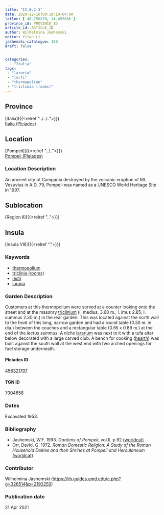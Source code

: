```yaml
---
title: "II.8.2-3"
date: 2020-12-10T00:10:10-04:00
latlon: [ 40.750870, 14.493866 ]
province_id: PROVINCE_ID
article_id: ARTICLE_ID
author: Wilhelmina Jashemski
editor: Yifan Li
jashemski-catalogue: 150
draft: false


categories:
  - "Italia"
tags:
 - "lararia"
 - "lecti"
 - "thermopolium"
 - "triclinia (rooms)"
---
```


## Province
[Italia]({{<relref "../../..">}}) \
[Italia (Pleiades)](https://pleiades.stoa.org/places/1052)

## Location
[Pompeii]({{<relref "../..">}}) \
[Pompeii (Pleiades)](https://pleiades.stoa.org/places/433032)


### Location Description
An ancient city of Campania destroyed by the volcanic eruption of Mt. Vesuvius in A.D. 79, Pompeii was named as a UNESCO World Heritage Site in 1997.

## Sublocation
[Region II]({{<relref "..">}})
## Insula
[Insula VIII]({{<relref ".">}})

### Keywords
 - [thermopolium](http://vocab.getty.edu/page/aat/300400645)
 - [triclinia (rooms)](http://vocab.getty.edu/page/aat/300142552)
 - [lecti](http://vocab.getty.edu/page/aat/300139419)
 - [lararia](http://vocab.getty.edu/page/aat/300400600)

### Garden Description
Customers at this thermopolium were served at a counter looking onto the street and at the masonry [triclinium](http://vocab.getty.edu/page/aat/300004359) (l. medius, 3.60 m.; l. imus 2.85; l. summus 2.30 m.) in the rear garden. This was located against the north wall to the front of this long, narrow garden and had a round table (0.50 m. in dia.) between the couches and a rectangular table (0.65 x 0.89 m.) at the end of the *lectus summus*. A niche [lararium](http://vocab.getty.edu/page/aat/300400600) was next to it with a tufa altar below decorated with a large carved club. A bench for cooking ([hearth](http://vocab.getty.edu/page/aat/300003990)) was built against the south wall at the west end with two arched openings for fuel storage underneath.

<!--### Plans
{{< figure src="../../../images/fig._62,_plan_of_region_ii,_insula_viii.png" alt="Fig. 62, Plan of Region II, insula viii" title="Fig. 62, Plan of Region II, insula viii" >}}-->

#### Pleiades ID
[456321707](https://pleiades.stoa.org/places/456321707)

#### TGN ID
[7004658](http://vocab.getty.edu/page/tgn/7004658)

### Dates
Excavated 1953.

### Bibliography
* Jashemski, W.F. 1993. *Gardens of Pompeii*, vol.II, p.92 [(worldcat)](http://www.worldcat.org/oclc/921816405)
* Orr, David. G. 1972. *Roman Domestic Religion: A Study of the Roman Household Deities and their Shrines at Pompeii and Herculaneum* [(worldcat)](http://www.worldcat.org/oclc/644432540)


### Contributor
Wilhelmina Jashemski (https://lib.guides.umd.edu/c.php?g=326514&p=2193250)

### Publication date

21 Apr 2021
